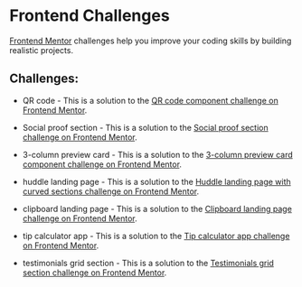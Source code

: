 # Frontend Challenges

[Frontend Mentor](https://www.frontendmentor.io) challenges help you improve your coding skills by building realistic projects.

## Challenges:

- QR code - This is a solution to the [QR code component challenge on Frontend Mentor](https://www.frontendmentor.io/challenges/qr-code-component-iux_sIO_H).

- Social proof section - This is a solution to the [Social proof section challenge on Frontend Mentor](https://www.frontendmentor.io/challenges/social-proof-section-6e0qTv_bA).

- 3-column preview card - This is a solution to the [3-column preview card component challenge on Frontend Mentor](https://www.frontendmentor.io/challenges/3column-preview-card-component-pH92eAR2-).

- huddle landing page - This is a solution to the [Huddle landing page with curved sections challenge on Frontend Mentor](https://www.frontendmentor.io/challenges/huddle-landing-page-with-curved-sections-5ca5ecd01e82137ec91a50f2).

- clipboard landing page - This is a solution to the [Clipboard landing page challenge on Frontend Mentor](https://www.frontendmentor.io/challenges/clipboard-landing-page-5cc9bccd6c4c91111378ecb9).

- tip calculator app - This is a solution to the [Tip calculator app challenge on Frontend Mentor](https://www.frontendmentor.io/challenges/tip-calculator-app-ugJNGbJUX).

- testimonials grid section - This is a solution to the [Testimonials grid section challenge on Frontend Mentor](https://www.frontendmentor.io/challenges/testimonials-grid-section-Nnw6J7Un7).
